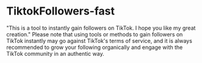 # TiktokFollowers-fast
"This is a tool to instantly gain followers on TikTok. I hope you like my great creation."  Please note that using tools or methods to gain followers on TikTok instantly may go against TikTok's terms of service, and it is always recommended to grow your following organically and engage with the TikTok community in an authentic way.
